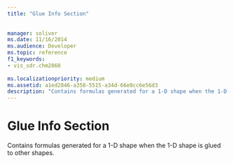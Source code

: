 ```yaml
---
title: "Glue Info Section"
 
 
manager: soliver
ms.date: 11/16/2014
ms.audience: Developer
ms.topic: reference
f1_keywords:
- vis_sdr.chm2060
 
ms.localizationpriority: medium
ms.assetid: a1ed2846-a358-5515-a34d-66e0cc6e56d3
description: "Contains formulas generated for a 1-D shape when the 1-D shape is glued to other shapes."
---
```


# Glue Info Section

Contains formulas generated for a 1-D shape when the 1-D shape is glued to other shapes.
  

